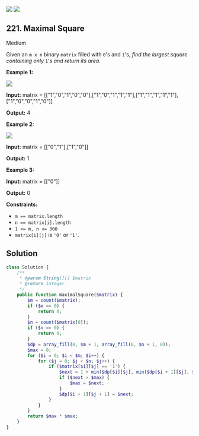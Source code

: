 [![](https://img.shields.io/github/stars/LeetCode-in-Php/LeetCode-in-Php?label=Stars&style=flat-square)](https://github.com/LeetCode-in-Php/LeetCode-in-Php)
[![](https://img.shields.io/github/forks/LeetCode-in-Php/LeetCode-in-Php?label=Fork%20me%20on%20GitHub%20&style=flat-square)](https://github.com/LeetCode-in-Php/LeetCode-in-Php/fork)

## 221\. Maximal Square

Medium

Given an `m x n` binary `matrix` filled with `0`'s and `1`'s, _find the largest square containing only_ `1`'s _and return its area_.

**Example 1:**

![](https://assets.leetcode.com/uploads/2020/11/26/max1grid.jpg)

**Input:** matrix = \[\["1","0","1","0","0"],["1","0","1","1","1"],["1","1","1","1","1"],["1","0","0","1","0"]]

**Output:** 4 

**Example 2:**

![](https://assets.leetcode.com/uploads/2020/11/26/max2grid.jpg)

**Input:** matrix = \[\["0","1"],["1","0"]]

**Output:** 1 

**Example 3:**

**Input:** matrix = \[\["0"]]

**Output:** 0 

**Constraints:**

*   `m == matrix.length`
*   `n == matrix[i].length`
*   `1 <= m, n <= 300`
*   `matrix[i][j]` is `'0'` or `'1'`.

## Solution

```php
class Solution {
    /**
     * @param String[][] $matrix
     * @return Integer
     */
    public function maximalSquare($matrix) {
        $m = count($matrix);
        if ($m == 0) {
            return 0;
        }
        $n = count($matrix[0]);
        if ($n == 0) {
            return 0;
        }
        $dp = array_fill(0, $m + 1, array_fill(0, $n + 1, 0));
        $max = 0;
        for ($i = 0; $i < $m; $i++) {
            for ($j = 0; $j < $n; $j++) {
                if ($matrix[$i][$j] == '1') {
                    $next = 1 + min($dp[$i][$j], min($dp[$i + 1][$j], $dp[$i][$j + 1]));
                    if ($next > $max) {
                        $max = $next;
                    }
                    $dp[$i + 1][$j + 1] = $next;
                }
            }
        }
        return $max * $max;
    }
}
```